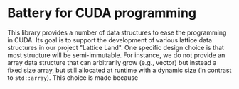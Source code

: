 # Battery for CUDA programming

This library provides a number of data structures to ease the programming in CUDA.
Its goal is to support the development of various lattice data structures in our project "Lattice Land".
One specific design choice is that most structure will be semi-immutable.
For instance, we do not provide an array data structure that can arbitrarily grow (e.g., vector) but instead a fixed size array, but still allocated at runtime with a dynamic size (in contrast to `std::array`).
This choice is made because
